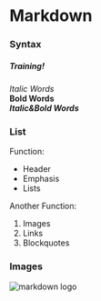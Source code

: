 # Markdown 
### Syntax
##### Training!

_Italic Words_  
**Bold Words**  
**_Italic&Bold Words_**

### List
Function:
* Header
* Emphasis
* Lists

Another Function:  
1. Images  
2. Links  
3. Blockquotes

### Images
![markdown logo](https://upload.wikimedia.org/wikipedia/commons/thumb/4/48/Markdown-mark.svg/208px-Markdown-mark.svg.png)

